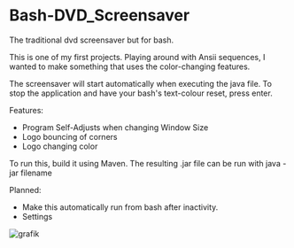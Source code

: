 # Bash-DVD_Screensaver
The traditional dvd screensaver but for bash.

This is one of my first projects. Playing around with Ansii sequences, I wanted to make something that uses the color-changing features.

The screensaver will start automatically when executing the java file. 
To stop the application and have your bash's text-colour reset, press enter.

Features:
- Program Self-Adjusts when changing Window Size
- Logo bouncing of corners
- Logo changing color

To run this, build it using Maven. The resulting .jar file can be run with java -jar filename

Planned:
- Make this automatically run from bash after inactivity.
- Settings

![grafik](https://github.com/Jacinto-S/Bash-DVD_Screensaver/assets/122536229/df916010-0830-403a-a778-4f509b998e2e)
